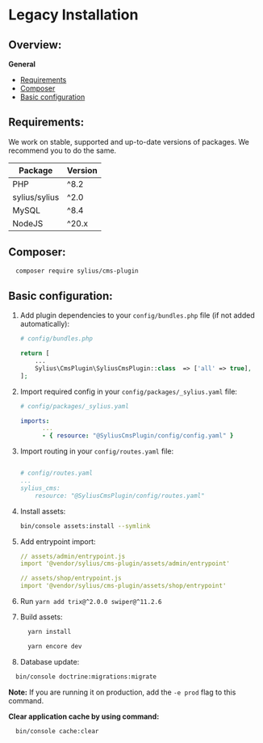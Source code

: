# Legacy Installation

## Overview:
**General**
- [Requirements](#requirements)
- [Composer](#composer)
- [Basic configuration](#basic-configuration)

## Requirements:
We work on stable, supported and up-to-date versions of packages. We recommend you to do the same.

| Package       | Version |
|---------------|---------|
| PHP           | ^8.2    |
| sylius/sylius | ^2.0    |
| MySQL         | ^8.4    |
| NodeJS        | ^20.x   |

## Composer:
```bash
  composer require sylius/cms-plugin
```

## Basic configuration:
1. Add plugin dependencies to your `config/bundles.php` file (if not added automatically):

    ```php
    # config/bundles.php
    
    return [
        ...
        Sylius\CmsPlugin\SyliusCmsPlugin::class  => ['all' => true],
    ];
    ```

1. Import required config in your `config/packages/_sylius.yaml` file:
    ```yaml
    # config/packages/_sylius.yaml
    
    imports:
          ...
          - { resource: "@SyliusCmsPlugin/config/config.yaml" }
    ```

1. Import routing in your `config/routes.yaml` file:

    ```yaml
    
    # config/routes.yaml
    ...
    sylius_cms:
        resource: "@SyliusCmsPlugin/config/routes.yaml"
    ```

1. Install assets:
    ```bash
    bin/console assets:install --symlink
    ```

1. Add entrypoint import:
    ```yaml
    // assets/admin/entrypoint.js
    import '@vendor/sylius/cms-plugin/assets/admin/entrypoint'
    ```
    ```yaml
    // assets/shop/entrypoint.js
    import '@vendor/sylius/cms-plugin/assets/shop/entrypoint'
    ```

1. Run `yarn add trix@^2.0.0 swiper@^11.2.6`

1. Build assets:
    ```bash
      yarn install
    ```
    ```bash
      yarn encore dev
    ```

1. Database update:
```bash
  bin/console doctrine:migrations:migrate
```
**Note:** If you are running it on production, add the `-e prod` flag to this command.

**Clear application cache by using command:**
```bash
  bin/console cache:clear
```

